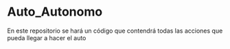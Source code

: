 # Auto_Autonomo
En este repositorio se hará un código que contendrá todas las acciones que pueda llegar a hacer el auto
